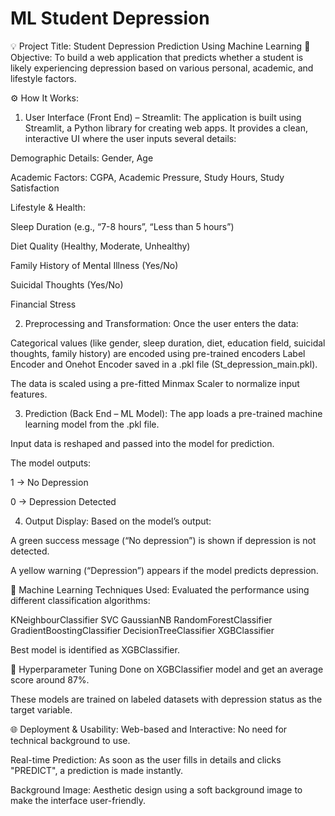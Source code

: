 # ML Student Depression
💡 Project Title: Student Depression Prediction Using Machine Learning
📌 Objective:
To build a web application that predicts whether a student is likely experiencing depression based on various personal, academic, and lifestyle factors.

⚙️ How It Works:
1. User Interface (Front End) – Streamlit:
The application is built using Streamlit, a Python library for creating web apps. It provides a clean, interactive UI where the user inputs several details:

Demographic Details: Gender, Age

Academic Factors: CGPA, Academic Pressure, Study Hours, Study Satisfaction

Lifestyle & Health:

Sleep Duration (e.g., “7-8 hours”, “Less than 5 hours”)

Diet Quality (Healthy, Moderate, Unhealthy)

Family History of Mental Illness (Yes/No)

Suicidal Thoughts (Yes/No)

Financial Stress

2. Preprocessing and Transformation:
Once the user enters the data:

Categorical values (like gender, sleep duration, diet, education field, suicidal thoughts, family history) are encoded using pre-trained encoders Label Encoder and Onehot Encoder saved in a .pkl file (St_depression_main.pkl).

The data is scaled using a pre-fitted Minmax Scaler to normalize input features.

3. Prediction (Back End – ML Model):
The app loads a pre-trained machine learning model from the .pkl file.

Input data is reshaped and passed into the model for prediction.

The model outputs:

1 → No Depression

0 → Depression Detected

4. Output Display:
Based on the model’s output:

A green success message (“No depression”) is shown if depression is not detected.

A yellow warning (“Depression”) appears if the model predicts depression.

🧠 Machine Learning Techniques Used:
Evaluated the performance using different classification algorithms:

KNeighbourClassifier
SVC
GaussianNB
RandomForestClassifier
GradientBoostingClassifier
DecisionTreeClassifier
XGBClassifier

Best model is identified as XGBClassifier.

 📌 Hyperparameter Tuning
 Done on XGBClassifier model and get an average score around 87%.
 
These models are trained on labeled datasets with depression status as the target variable.

🌐 Deployment & Usability:
Web-based and Interactive: No need for technical background to use.

Real-time Prediction: As soon as the user fills in details and clicks "PREDICT", a prediction is made instantly.

Background Image: Aesthetic design using a soft background image to make the interface user-friendly.
